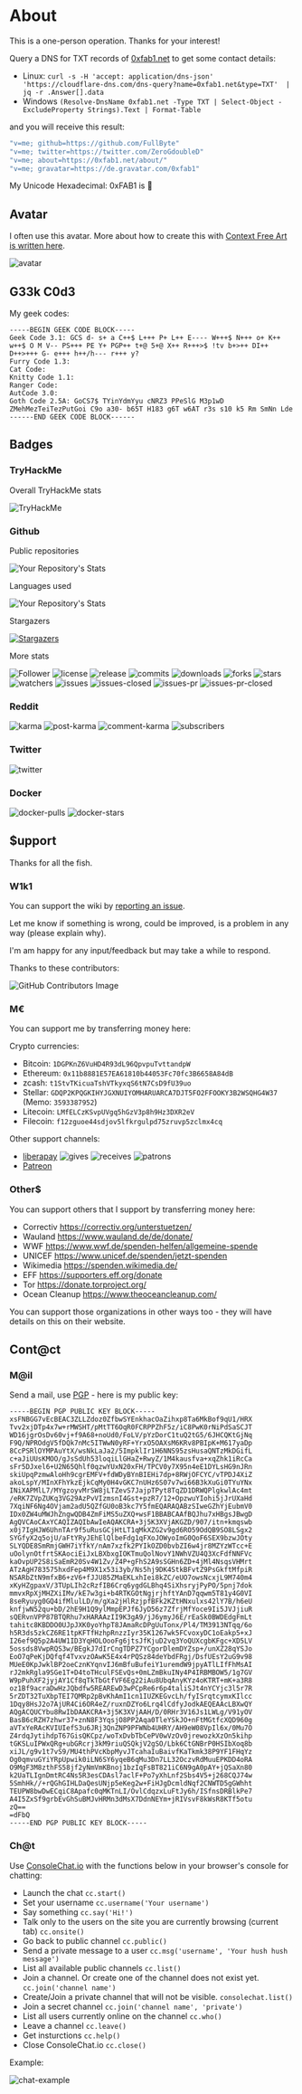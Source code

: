 # About

This is a one-person operation.
Thanks for your interest!

Query a DNS for TXT records of [0xfab1.net](https://0xfab1.net) to get some contact details:

- Linux: ```curl -s -H 'accept: application/dns-json' 'https://cloudflare-dns.com/dns-query?name=0xfab1.net&type=TXT'  | jq -r .Answer[].data```
- Windows ```(Resolve-DnsName 0xfab1.net -Type TXT | Select-Object -ExcludeProperty Strings).Text | Format-Table```

and you will receive this result:

 ```sh
"v=me; github=https://github.com/FullByte"
"v=me; twitter=https://twitter.com/ZeroGdoubleD"
"v=me; about=https://0xfab1.net/about/"
"v=me; gravatar=https://de.gravatar.com/0xfab1"
```

My Unicode Hexadecimal: 0xFAB1 is &#xFAB1;

## Avatar

I often use this avatar. More about how to create this with [Context Free Art is written here](https://0xfab1.net/tech/art/contextfreeart/).

![avatar](_avatar_aboutme.png)

## G33k C0d3

My geek codes:

```GEEKCODE
-----BEGIN GEEK CODE BLOCK-----
Geek Code 3.1: GCS d- s+ a C++$ L+++ P+ L++ E---- W+++$ N+++ o+ K++ w++$ O M V-- PS+++ PE Y+ PGP++ t+@ 5+@ X++ R+++>$ !tv b+>++ DI++ D++>+++ G- e+++ h++/h--- r+++ y?
Furry Code 1.3: 
Cat Code: 
Knitty Code 1.1: 
Ranger Code: 
AutCode 3.0: 
Goth Code 2.5A: GoCS7$ TYinYdmYyu cNRZ3 PPeSlG M3p1wD ZMehMezTeiTezPutGoi C9o a30- b65T H183 g6T w6AT r3s s10 k5 Rm SmNn Lde
------END GEEK CODE BLOCK------
```

## Badges

### TryHackMe

Overall TryHackMe stats

<img src="https://tryhackme-badges.s3.amazonaws.com/0xfab1.png" alt="TryHackMe">

### Github

Public repositories

![Your Repository's Stats](https://github-readme-stats.vercel.app/api?username=Fullbyte&show_icons=true&theme=blue-green)

Languages used

![Your Repository's Stats](https://github-readme-stats.vercel.app/api/top-langs/?username=Fullbyte&theme=blue-green)

Stargazers

[![Stargazers](https://starchart.cc/FullByte/FullByte.github.io.svg)](https://starchart.cc/FullByte/FullByte.github.io)

More stats

![Follower](https://img.shields.io/github/followers/Fullbyte.svg?style=social&label=Follow&maxAge=2592000) ![license](https://img.shields.io/github/license/Fullbyte/FullByte.github.io.svg) ![release](https://img.shields.io/github/release/Fullbyte/FullByte.github.io.svg) ![commits](https://img.shields.io/github/commits-since/Fullbyte/FullByte.github.io/1.svg) ![downloads](https://img.shields.io/github/downloads/Fullbyte/FullByte.github.io/total.svg) ![forks](https://img.shields.io/github/forks/Fullbyte/FullByte.github.io.svg) ![stars](https://img.shields.io/github/stars/Fullbyte/FullByte.github.io.svg) ![watchers](https://img.shields.io/github/watchers/Fullbyte/FullByte.github.io.svg) ![issues](https://img.shields.io/github/issues/Fullbyte/FullByte.github.io.svg) ![issues-closed](https://img.shields.io/github/issues-closed/Fullbyte/FullByte.github.io.svg) ![issues-pr](https://img.shields.io/github/issues-pr/Fullbyte/FullByte.github.io.svg) ![issues-pr-closed](https://img.shields.io/github/issues-pr-closed/Fullbyte/FullByte.github.io.svg)

### Reddit

![karma](https://badgen.net/reddit/karma/u/0xfab1) ![post-karma](https://badgen.net/reddit/post-karma/u/0xfab1) ![comment-karma](https://badgen.net/reddit/comment-karma/u/0xfab1) ![subscribers](https://badgen.net/reddit/subscribers/r/0xfab1)

### Twitter

![twitter](https://badgen.net/twitter/follow/ZeroGdoubleD)

### Docker

![docker-pulls](https://badgen.net/docker/pulls/0gdd/get-started) ![docker-stars](https://badgen.net/docker/stars/0gdd/get-started)

## $upport

Thanks for all the fish.

### W1k1

You can support the wiki by [reporting an issue](https://github.com/FullByte/FullByte.github.io/issues/new/choose).

Let me know if something is wrong, could be improved, is a problem in any way (please explain why).

I'm am happy for any input/feedback but may take a while to respond.

Thanks to these contributors:

![GitHub Contributors Image](https://contrib.rocks/image?repo=Fullbyte/FullByte.github.io)

### M€

You can support me by transferring money here:

Crypto currencies:

- Bitcoin: ```1DGPKnZ6VuHD4R93dL96QpvpuTvttandpW```
- Ethereum: ```0x11b8881E57EA61810b44053Fc70fc3B6658A84dB```
- zcash: ```t1StvTKicuaTshVTkyxqS6tN7CsD9fU39uo```
- Stellar: ```GDQP2KPQGKIHYJGXNUIYOMHARUARCA7DJT5FO2FFOOKY3B2WSQHG4W37``` (Memo: ```3593387952```)
- Litecoin: ```LMfELCzKSvpUVgq5hGzV3p8h9Hz3DXR2eV```
- Filecoin: ```f12zguoe44sdjov5lfkrgulpd75zruvp5zclmx4cq```

Other support channels:

- [liberapay](https://liberapay.com/Fullbyte) ![gives](https://badgen.net/liberapay/gives/fullbyte) ![receives](https://badgen.net/liberapay/receives/fullbyte) ![patrons](https://badgen.net/liberapay/patrons/fullbyte)
- [Patreon](https://www.patreon.com/0xfab1/creators)

### Other$

You can support others that I support by transferring money here:

- Correctiv <https://correctiv.org/unterstuetzen/>
- Wauland <https://www.wauland.de/de/donate/>
- WWF <https://www.wwf.de/spenden-helfen/allgemeine-spende>
- UNICEF <https://www.unicef.de/spenden/jetzt-spenden>
- Wikimedia <https://spenden.wikimedia.de/>
- EFF <https://supporters.eff.org/donate>
- Tor <https://donate.torproject.org/>
- Ocean Cleanup <https://www.theoceancleanup.com/>

You can support those organizations in other ways too - they will have details on this on their website.

## Cont@ct

### M@il

Send a mail, use [PGP](https://de.wikipedia.org/wiki/Pretty_Good_Privacy) - here is my public key:

```PGP
-----BEGIN PGP PUBLIC KEY BLOCK-----
xsFNBGG7vEcBEAC3ZLLZdoz0ZfbwSYEnkhacOaZihxp8Ta6MkBof9qU1/HRX
Tvv2xjDTp4x7w+rMWSHT/pMtTT6OqR0FCRPPZhF5z/iC8PwK0rNiPdSaSCJT
WD16jgrOsDv60vj+f9A68+noUd0/FoLV/pYzDorC1tuQ2tG5/6JHCQKtGjNq
F9Q/NPROdgV5fDQk7nMc5ITWwN0yRF+YrxO5OAXsM6KRv8PBIpK+M617yaDp
8CcPSRlOYMPAuYtX/wsNkLaJa2/5ImpklIr1H6NNS95zsHusaQNTzMkDGifL
c+aJiUUsKMOO/gJsSdUh53loqiLlGHaZ+RwyZ/1M4kausfva+xqZhk1iRcCa
sFr5DJxel6+U2N65Qhlf0qzwYUxN20xFH/TPCV0y7X95n4eE1DYLsHG9nJRn
skiUpqPzmwAloHh9cgrEMFV+fdWDyBYnBIEHi7dp+8RWjOFCYC/vTPDJ4XiZ
akoLspY/MInXFhYkzEjkCqMy0H4vGKC7nUHz6S07v7wi66B3kXuGi0TYuYNx
INiXAPMlL7/MYgzoyvMrSW8jLTZevS7JajpTPyt8TqZD1DRWQPlgkwlAc4mt
/eRK7ZVpZUKq3VG29AzPvVIzmsnI4Gst+pzR7/12+OpzwuYIohi5jJrUXaHd
7XqiNF6Ng4OVjam2adU5QZfGU0oB3kc7Y5fmEQARAQABzSIweGZhYjEubmV0
IDx0ZW4uMWJhZngwQDB4ZmFiMS5uZXQ+wsF1BBABCAAfBQJhu7xHBgsJBwgD
AgQVCAoCAxYCAQIZAQIbAwIeAQAKCRA+3j5K3XVjAKGZD/907/itn+kmqswb
x0j7IgHJW6UhnTAr9f5uRusGCjHtLT1qMkXZG2v9gd6RO59OdQB9SO8LSgx2
SYGfyX2q5ojU/aFtYRyJEhElQlbeFdg1qFXoJOWyoImG0QoF6SEX9bzwJOty
SLYQDE8SmRmjGWH7iYfkY/nAm7xzfk2PYIkOZD0bvbZI6w4jr8MZYzWTcc+E
uOolynOtfrtSKAociEiJxLBXbxgIOKTmuQolNovY1NWhVZU4Q3XcFdfNNFVc
kaOvpUP2S8iSaEmR20Sv4W1Zv/Z4P+gFhS2A9sSGHn6ZD+4jMl4NsqsVHMrt
ATzAgH783575hxdFep4M9X1x53i3yb/Ns5hj9DK4StkBFvtZ9PsGkftMfpiR
NSARbZtN9mfxB6+zV6+fJJU85ZMaEKLxhIei8kZC/eUO7owsNcxjL9M740m4
xKyHZgpaxV/3TUpLIh2cRzfIB6Crq6ygdGLBhq4SiXhsryjPyPO/5pnj7dok
mmvxRpXjMHZXiIMv/kE7w3gi+b4RTKGOtNgjrjhftYAnD7qqwm5T81y4G0VI
8seRyuyg0GQ4ifMlulLD/m/gXa2jHlRzjpfBFk2KZtHNxulxs42lY7B/h6eU
knfjwN52qu+bD/2hE9H1Q9ylMmpEPJf6JyD56z7ZfrjMfYoce9Ii5JVJjiuR
sQERvnVPP87BTQRhu7xHARAAzII9K3gA9/jJ6ymyJ6E/rEaSk0BWDEdgFmLt
tahitc8KBDDO0UJpJXK0yoYhpT8JAmaRcDPgUuTonx/Pl4/TM3913NTqq/6o
h5R3ds5zkCZ6RE1tpKFTfHzhpRnzzIyr35K1267wk5FCvoxyDC1oEakp5+xJ
I26ef9Q5p2A4UW1ID3YqHOLOooFg6jtsJfKjuD2vq3YoQUXcgbKFgc+XD5LV
5ossds8VwpRQS3w/BEgkJ7dIrCngTDPZ7YCgorDlemDYZsp+/unXZ28qYSJo
EoO7qPeKjDQfqf4TvxvzOAwK5E4x4rPQSz84deYbdFRgj/DsfUEsY2uG9v98
MUeE0KpJwklBP2oeCznKYqnvIJ6mBfuBufeiY1uremdW9jpyATlLIfFhMsAI
rJ2mkRgla9SGe1T+D4toTHculFSEvQs+0mLZmBkuINy4P4IRBMBOW5/1g7GV
W9pPuhXF2jyjAY1Cf8qTkTbGtfVF6Eg22iAu8UbqAnyKYz4oKTRT+mK+a3R8
oz1Bf9acraDwHzJQbdfw5REAREwD3wPCpRe6r6p4taliSJt4nYCYjc3l5r7R
5rZDT32TuXbpTEI7QMRp2pBvKhAmI1cn1IUZKEGvcLh/fyISrqtcymxKIlcc
1Dqy8HsJ2o7AjUR4Ci6OR4eZ/ruxnDZYo6Lrq4lCdfyJodkAEQEAAcLBXwQY
AQgACQUCYbu8RwIbDAAKCRA+3j5K3XVjAAH/D/0RHr3V16Js1LWLg/V91yOV
BasB6cRZH7zhwr37+znN8F3YqsjO8PP2Aqa0TleYSkJO+nFtMGtfcXQD960g
aVTxYeRAcKVIUIefS3u6JRj3QnZNP9PFWNb4UHRY/AH9eW08VpIl6x/0Mu7O
Z4rdqJytihdpT67GisQKCpz/woTxDvbTbCePV0wVzOv0jrewozkXzOn5kihp
tGKSLuIPWxQRg+ubGRcrj3kM9riuQSQkjV2gSO/Lbk6CtGNBrP0HSIbXoq8b
xiJL/g9v1t7vS9/MU4thPVcKbpMyvJTcahaIuBaivfKaTkmk38P9YF1FHqYz
Og0qmvuGYiYRpUpwik0iLN6SY6yqeB6qMu3Dn7LL32OczvRdMuuEPKDD4oRA
O9MgF3M8zthFS58jf2yNmVmKBnoj1bzIqFsBT821iC6N9gA0pAY+jQSaXn80
k2UaTLIgnDmtRC4Ns5R3esCDAsl7aclF+Po7yXhLnf2Sbs4V5+j268CQJ74w
5SmhHk//+rQGhGIHLDaQesUNjp5eKeg2w+FiHJgDcmldNqf2CNWTD5gGWhht
TEUPW8bwDwECqiC8Apafc0qMKTnLI/OvlCdqzxLuFtJy6h/ISfnsDRBlkPe7
A4I5ZxSf9grbEvGhSuBMJvHRMn3dMsX7DdnNEYm+jRIVsvF8kWsR8KTf5otu
zQ==
=dFbQ
-----END PGP PUBLIC KEY BLOCK-----
```

### Ch@t

Use [ConsoleChat.io](https://www.consolechat.io/) with the functions below in your browser's console for chatting:

- Launch the chat `cc.start()`
- Set your username `cc.username('Your username')`
- Say something `cc.say('Hi!')`
- Talk only to the users on the site you are currently browsing (current tab) `cc.onsite()`
- Go back to public channel `cc.public()`
- Send a private message to a user `cc.msg('username', 'Your hush hush message')`
- List all available public channels `cc.list()`
- Join a channel. Or create one of the channel does not exist yet. `cc.join('channel name')`
- Create/Join a private channel that will not be visible. `consolechat.list()`
- Join a secret channel `cc.join('channel name', 'private')`
- List all users currently online on the channel `cc.who()`
- Leave a channel `cc.leave()`
- Get insturctions `cc.help()`
- Close ConsoleChat.io `cc.close()`

Example:

![chat-example](_chat-example.png)

<script src="https://cdn.consolechat.io/console-chat-min.js"></script>
